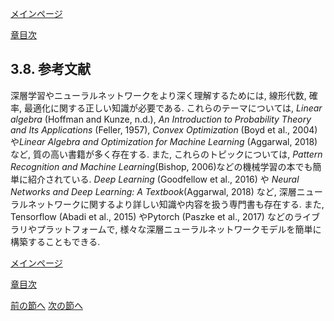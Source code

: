 [メインページ](../../index.markdown)

[章目次](./chap3.md)
## 3.8. 参考文献

深層学習やニューラルネットワークをより深く理解するためには, 線形代数,
確率, 最適化に関する正しい知識が必要である. これらのテーマについては,
*Linear algebra* (Hoffman and Kunze, n.d.), *An Introduction to
Probability Theory and Its Applications* (Feller, 1957), *Convex
Optimization* (Boyd et al., 2004)や*Linear Algebra and Optimization for
Machine Learning* (Aggarwal, 2018) など, 質の高い書籍が多く存在する.
また, これらのトピックについては, *Pattern Recognition and Machine
Learning*(Bishop, 2006)などの機械学習の本でも簡単に紹介されている. *Deep
Learning* (Goodfellow et al., 2016) や *Neural Networks and Deep
Learning: A Textbook*(Aggarwal, 2018) など,
深層ニューラルネットワークに関するより詳しい知識や内容を扱う専門書も存在する.
また, Tensorflow (Abadi et al., 2015) やPytorch (Paszke et al., 2017)
などのライブラリやプラットフォームで,
様々な深層ニューラルネットワークモデルを簡単に構築することもできる.

[メインページ](../../index.markdown)

[章目次](./chap3.md)

[前の節へ](./subsection_07.md) [次の節へ](./subsection_09.md)


